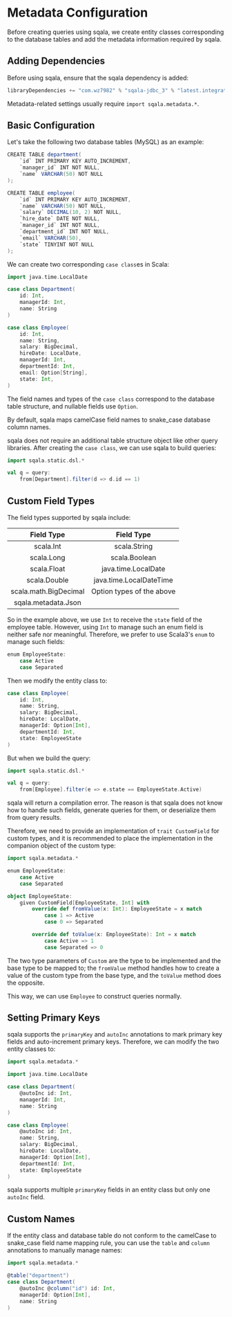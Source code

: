 # Metadata Configuration

Before creating queries using sqala, we create entity classes corresponding to the database tables and add the metadata information required by sqala.

## Adding Dependencies

Before using sqala, ensure that the sqala dependency is added:

```scala
libraryDependencies += "com.wz7982" % "sqala-jdbc_3" % "latest.integration"
```

Metadata-related settings usually require `import sqala.metadata.*`.

## Basic Configuration

Let's take the following two database tables (MySQL) as an example:

```scala
CREATE TABLE department(
    `id` INT PRIMARY KEY AUTO_INCREMENT,
    `manager_id` INT NOT NULL,
    `name` VARCHAR(50) NOT NULL
);

CREATE TABLE employee(
    `id` INT PRIMARY KEY AUTO_INCREMENT,
    `name` VARCHAR(50) NOT NULL,
    `salary` DECIMAL(10, 2) NOT NULL,
    `hire_date` DATE NOT NULL,
    `manager_id` INT NOT NULL,
    `department_id` INT NOT NULL,
    `email` VARCHAR(50),
    `state` TINYINT NOT NULL
);
```

We can create two corresponding `case class`es in Scala:

```scala
import java.time.LocalDate

case class Department(
    id: Int,
    managerId: Int,
    name: String
)

case class Employee(
    id: Int,
    name: String,
    salary: BigDecimal,
    hireDate: LocalDate,
    managerId: Int,
    departmentId: Int,
    email: Option[String],
    state: Int,
)
```

The field names and types of the `case class` correspond to the database table structure, and nullable fields use `Option`.

By default, sqala maps camelCase field names to snake_case database column names.

sqala does not require an additional table structure object like other query libraries. After creating the `case class`, we can use sqala to build queries:

```scala
import sqala.static.dsl.*

val q = query:
    from[Department].filter(d => d.id == 1)
```

## Custom Field Types

The field types supported by sqala include:

| Field Type                | Field Type               |
|:-------------------------:|:-------------------------:|
| scala.Int                 | scala.String             |
| scala.Long                | scala.Boolean            |
| scala.Float               | java.time.LocalDate      |
| scala.Double              | java.time.LocalDateTime  |
| scala.math.BigDecimal     | Option types of the above |
| sqala.metadata.Json       |                          |

So in the example above, we use `Int` to receive the `state` field of the employee table. However, using `Int` to manage such an enum field is neither safe nor meaningful. Therefore, we prefer to use Scala3's `enum` to manage such fields:

```scala
enum EmployeeState:
    case Active
    case Separated
```

Then we modify the entity class to:

```scala
case class Employee(
    id: Int,
    name: String,
    salary: BigDecimal,
    hireDate: LocalDate,
    managerId: Option[Int],
    departmentId: Int,
    state: EmployeeState
)
```

But when we build the query:

```scala
import sqala.static.dsl.*

val q = query:
    from[Employee].filter(e => e.state == EmployeeState.Active)
```

sqala will return a compilation error. The reason is that sqala does not know how to handle such fields, generate queries for them, or deserialize them from query results.

Therefore, we need to provide an implementation of `trait CustomField` for custom types, and it is recommended to place the implementation in the companion object of the custom type:

```scala
import sqala.metadata.*

enum EmployeeState:
    case Active
    case Separated

object EmployeeState:
    given CustomField[EmployeeState, Int] with
        override def fromValue(x: Int): EmployeeState = x match
            case 1 => Active
            case 0 => Separated

        override def toValue(x: EmployeeState): Int = x match
            case Active => 1
            case Separated => 0
```

The two type parameters of `Custom` are the type to be implemented and the base type to be mapped to; the `fromValue` method handles how to create a value of the custom type from the base type, and the `toValue` method does the opposite.

This way, we can use `Employee` to construct queries normally.

## Setting Primary Keys

sqala supports the `primaryKey` and `autoInc` annotations to mark primary key fields and auto-increment primary keys. Therefore, we can modify the two entity classes to:

```scala
import sqala.metadata.*

import java.time.LocalDate

case class Department(
    @autoInc id: Int,
    managerId: Int,
    name: String
)

case class Employee(
    @autoInc id: Int,
    name: String,
    salary: BigDecimal,
    hireDate: LocalDate,
    managerId: Option[Int],
    departmentId: Int,
    state: EmployeeState
)
```

sqala supports multiple `primaryKey` fields in an entity class but only one `autoInc` field.

## Custom Names

If the entity class and database table do not conform to the camelCase to snake_case field name mapping rule, you can use the `table` and `column` annotations to manually manage names:

```scala
import sqala.metadata.*

@table("department")
case class Department(
    @autoInc @column("id") id: Int,
    managerId: Option[Int],
    name: String
)
```
